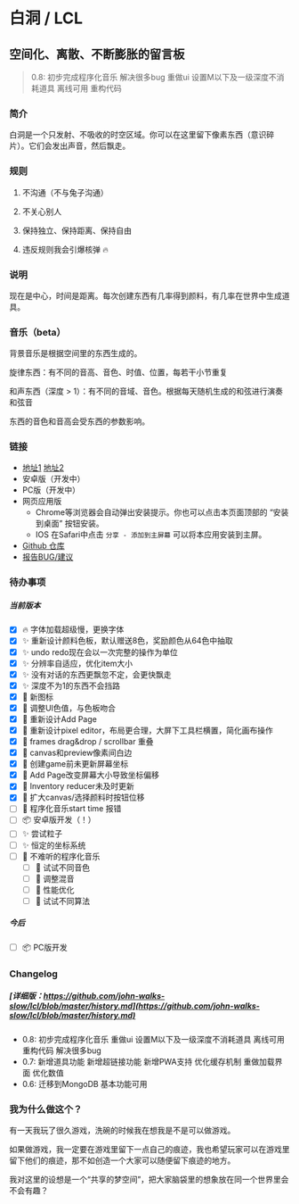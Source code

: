 # 白洞 / LCL
## 空间化、离散、不断膨胀的留言板

>0.8: 初步完成程序化音乐 解决很多bug 重做ui 设置M以下及一级深度不消耗道具 离线可用 重构代码
### 简介

白洞是一个只发射、不吸收的时空区域。你可以在这里留下像素东西（意识碎片）。它们会发出声音，然后飘走。

### 规则

1. 不沟通（不与兔子沟通）

2. 不关心别人

3. 保持独立、保持距离、保持自由

4. 违反规则我会引爆核弹 :fire:

### 说明

现在是中心，时间是距离。每次创建东西有几率得到颜料，有几率在世界中生成道具。

### 音乐（beta）

背景音乐是根据空间里的东西生成的。

旋律东西：有不同的音高、音色、时值、位置，每若干小节重复

和声东西（深度 > 1）：有不同的音域、音色。根据每天随机生成的和弦进行演奏和弦音

东西的音色和音高会受东西的参数影响。
### 链接

- [地址1](https://lcl.yu-me.workers.dev) [地址2](https://lcl-web.herokuapp.com)
- 安卓版（开发中）
- PC版（开发中）
- 网页应用版
  - Chrome等浏览器会自动弹出安装提示。你也可以点击本页面顶部的 “安装到桌面” 按钮安装。
  - IOS 在Safari中点击 ```分享 - 添加到主屏幕``` 可以将本应用安装到主屏。
- [Github 仓库](https://github.com/john-walks-slow/lcl)
- [报告BUG/建议](https://github.com/john-walks-slow/lcl/issues/new)



### 待办事项

##### 当前版本
- [x] :fire: 字体加载超级慢，更换字体
- [x] :sparkles: 重新设计颜料色板，默认赠送8色，奖励颜色从64色中抽取
- [x] :sparkles: undo redo现在会以一次完整的操作为单位
- [x] :sparkles: 分辨率自适应，优化item大小
- [x] :sparkles: 没有对话的东西更飘忽不定，会更快飘走
- [x] :sparkles: 深度不为1的东西不会挡路
- [x] :art: 新图标
- [x] :art: 调整UI色值，与色板吻合
- [x] :art: 重新设计Add Page
- [x] :art: 重新设计pixel editor，布局更合理，大屏下工具栏横置，简化画布操作
- [x] :bug: frames drag&drop / scrollbar 重叠
- [x] :bug: canvas和preview像素间白边
- [x] :bug: 创建game前未更新屏幕坐标
- [x] :bug: Add Page改变屏幕大小导致坐标偏移
- [x] :bug: Inventory reducer未及时更新
- [x] :bug: 扩大canvas/选择颜料时按钮位移
- [ ] :bug: 程序化音乐start time 报错
- [ ] :package: 安卓版开发（！）
- [ ] :sparkles: 尝试粒子
- [ ] :sparkles: 恒定的坐标系统
- [ ] :musical_note: 不难听的程序化音乐
  - [ ] :musical_note: 试试不同音色
  - [ ] :musical_note: 调整混音
  - [ ] :musical_note: 性能优化
  - [ ] :musical_note: 试试不同算法

##### 今后
- [ ] :package: PC版开发

### Changelog 
##### [详细版：https://github.com/john-walks-slow/lcl/blob/master/history.md](https://github.com/john-walks-slow/lcl/blob/master/history.md)
- 0.8: 初步完成程序化音乐 重做ui 设置M以下及一级深度不消耗道具 离线可用 重构代码 解决很多bug
- 0.7: 新增道具功能 新增超链接功能 新增PWA支持 优化缓存机制 重做加载界面 优化数值 
- 0.6: 迁移到MongoDB 基本功能可用

### 我为什么做这个？

有一天我玩了很久游戏，洗碗的时候我在想我是不是可以做游戏。

如果做游戏，我一定要在游戏里留下一点自己的痕迹，我也希望玩家可以在游戏里留下他们的痕迹，那不如创造一个大家可以随便留下痕迹的地方。

我对这里的设想是一个“共享的梦空间”，把大家脑袋里的想象放在同一个世界里会不会有趣？